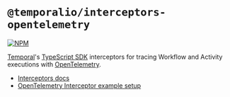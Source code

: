 # `@temporalio/interceptors-opentelemetry`

[![NPM](https://img.shields.io/npm/v/@temporalio/interceptors-opentelemetry?style=for-the-badge)](https://www.npmjs.com/package/@temporalio/interceptors-opentelemetry)

[Temporal](https://temporal.io)'s [TypeScript SDK](https://docs.temporal.io/typescript/introduction) interceptors for tracing Workflow and Activity executions with [OpenTelemetry](https://opentelemetry.io/).

- [Interceptors docs](https://docs.temporal.io/typescript/interceptors)
- [OpenTelemetry Interceptor example setup](https://github.com/temporalio/samples-typescript/tree/main/interceptors-opentelemetry)
